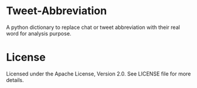 # Tweet-Abbreviation
A python dictionary to replace chat or tweet abbreviation with their real word for analysis purpose.
# License
Licensed under the Apache License, Version 2.0. See LICENSE file for more details.
